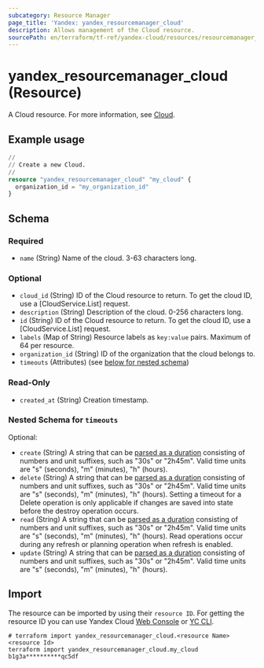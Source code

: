 ```yaml
---
subcategory: Resource Manager
page_title: 'Yandex: yandex_resourcemanager_cloud'
description: Allows management of the Cloud resource.
sourcePath: en/terraform/tf-ref/yandex-cloud/resources/resourcemanager_cloud.md
---
```


# yandex_resourcemanager_cloud (Resource)

A Cloud resource. For more information, see [Cloud](/docs/resource-manager/concepts/resources-hierarchy#cloud).

## Example usage

```terraform
//
// Create a new Cloud.
//
resource "yandex_resourcemanager_cloud" "my_cloud" {
  organization_id = "my_organization_id"
}
```

<!-- schema generated by tfplugindocs -->
## Schema

### Required

- `name` (String) Name of the cloud. 3-63 characters long.

### Optional

- `cloud_id` (String) ID of the Cloud resource to return.
 To get the cloud ID, use a [CloudService.List] request.
- `description` (String) Description of the cloud. 0-256 characters long.
- `id` (String) ID of the Cloud resource to return.
 To get the cloud ID, use a [CloudService.List] request.
- `labels` (Map of String) Resource labels as `` key:value `` pairs. Maximum of 64 per resource.
- `organization_id` (String) ID of the organization that the cloud belongs to.
- `timeouts` (Attributes) (see [below for nested schema](#nestedatt--timeouts))

### Read-Only

- `created_at` (String) Creation timestamp.

<a id="nestedatt--timeouts"></a>
### Nested Schema for `timeouts`

Optional:

- `create` (String) A string that can be [parsed as a duration](https://pkg.go.dev/time#ParseDuration) consisting of numbers and unit suffixes, such as "30s" or "2h45m". Valid time units are "s" (seconds), "m" (minutes), "h" (hours).
- `delete` (String) A string that can be [parsed as a duration](https://pkg.go.dev/time#ParseDuration) consisting of numbers and unit suffixes, such as "30s" or "2h45m". Valid time units are "s" (seconds), "m" (minutes), "h" (hours). Setting a timeout for a Delete operation is only applicable if changes are saved into state before the destroy operation occurs.
- `read` (String) A string that can be [parsed as a duration](https://pkg.go.dev/time#ParseDuration) consisting of numbers and unit suffixes, such as "30s" or "2h45m". Valid time units are "s" (seconds), "m" (minutes), "h" (hours). Read operations occur during any refresh or planning operation when refresh is enabled.
- `update` (String) A string that can be [parsed as a duration](https://pkg.go.dev/time#ParseDuration) consisting of numbers and unit suffixes, such as "30s" or "2h45m". Valid time units are "s" (seconds), "m" (minutes), "h" (hours).

## Import

The resource can be imported by using their `resource ID`. For getting the resource ID you can use Yandex Cloud [Web Console](https://console.yandex.cloud) or [YC CLI](https://yandex.cloud/docs/cli/quickstart).

```shell
# terraform import yandex_resourcemanager_cloud.<resource Name> <resource Id>
terraform import yandex_resourcemanager_cloud.my_cloud b1g3a**********qc5df
```
